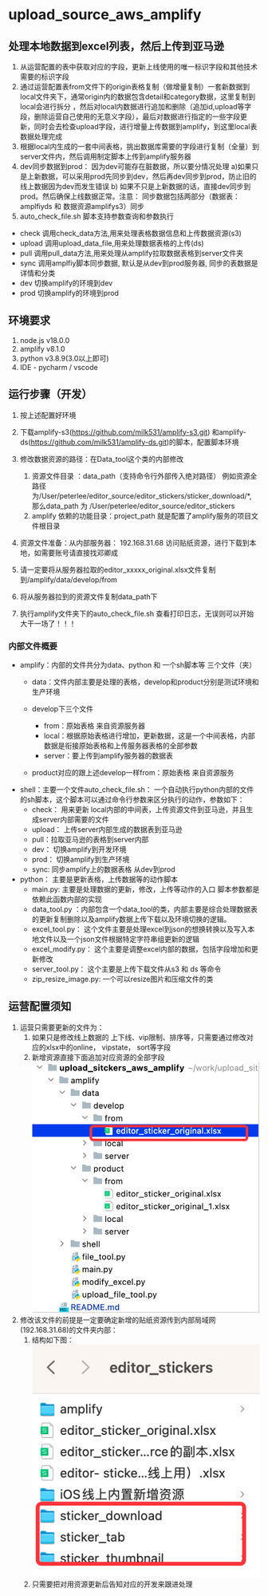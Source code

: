 # upload_source_aws_amplify

## 处理本地数据到excel列表，然后上传到亚马逊

1. 从运营配置的表中获取对应的字段，更新上线使用的唯一标识字段和其他技术需要的标识字段
2. 通过运营配置表from文件下的origin表格复制（做增量复制）一套新数据到local文件夹下，通常origin内的数据包含detail和category数据，这里复制到local会进行拆分 ，然后对local内数据进行追加和删除（追加id,upload等字段，删除运营自己使用的无意义字段），最后对数据进行指定的一些字段更新，同时会去检查upload字段，进行增量上传数据到amplify，到这里local表数据处理完成
3. 根据local内生成的一套中间表格，挑出数据库需要的字段进行复制（全量）到server文件内，然后调用制定脚本上传到amplify服务器
4. dev同步数据到prod： 因为dev可能存在脏数据，所以要分情况处理 a)如果只是上新数据，可以采用prod先同步到dev，然后再dev同步到prod，防止旧的线上数据因为dev而发生错误 b) 如果不只是上新数据的话，直接dev同步到prod。然后确保上线数据正常。注意： 同步数据包括两部分（数据表：amplfiyds 和 数据资源amplifys3）同步
5. auto_check_file.sh 脚本支持参数查询和参数执行

* check 调用check_data方法,用来处理表格数据信息和上传数据资源(s3)
* upload 调用upload_data_file,用来处理数据表格的上传(ds)
* pull 调用pull_data方法,用来处理从amplify拉取数据表格到server文件夹
* sync 调用amplfiy脚本同步数据, 默认是从dev到prod服务器, 同步的表数据是详情和分类
* dev 切换amplify的环境到dev
* prod 切换amplify的环境到prod

## 环境要求

1. node.js v18.0.0
2. amplify v8.1.0
3. python v3.8.9(3.0以上即可)
4. IDE - pycharm / vscode

## 运行步骤（开发）

1. 按上述配置好环境
2. 下载amplify-s3(https://github.com/milk531/amplify-s3.git) 和amplify-ds(https://github.com/milk531/amplify-ds.git)的脚本，配置脚本环境
3. 修改数据资源的路径：在Data_tool这个类的内部修改

   1. 资源文件目录 ：data_path（支持命令行外部传入绝对路径） 例如资源全路径为/User/peterlee/editor_source/editor_stickers/sticker_download/*, 那么data_path 为 /User/peterlee/editor_source/editor_stickers
   2. amplify 依赖的功能目录：project_path 就是配置了amplify服务的项目文件根目录
4. 资源文件准备：从内部服务器： 192.168.31.68 访问贴纸资源，进行下载到本地，如需要账号请直接找邓卿成
5. 请一定要将从服务器拉取的editor_xxxxx_original.xlsx文件复制到/amplify/data/develop/from
6. 将从服务器拉到的资源文件复制data_path下
7. 执行amplify文件夹下的auto_check_file.sh 查看打印日志，无误则可以开始大干一场了！！！

### 内部文件概要

* amplify：内部的文件共分为data、python 和 一个sh脚本等 三个文件（夹）
  * data：文件内部主要是处理的表格，develop和product分别是测试环境和生产环境
  * develop下三个文件

    * from：原始表格 来自资源服务器
    * local：根据原始表格进行增加，更新数据，这是一个中间表格，内部数据是衔接原始表格和上传服务器表格的全部参数
    * server：要上传到amplify服务器的数据表
  * product对应的跟上述develop一样from：原始表格 来自资源服务
* shell：主要一个文件auto_check_file.sh： 一个自动执行python内部的文件的sh脚本，这个脚本可以通过命令行参数来区分执行的动作，参数如下：
  * check： 用来更新 local内部的中间表，上传资源文件到亚马逊，并且生成server内部需要的文件
  * upload： 上传server内部生成的数据表到亚马逊
  * pull：拉取亚马逊的表格到server内部
  * dev： 切换amplify到开发环境
  * prod： 切换amplify到生产环境
  * sync: 同步amplify上的数据表格 从dev到prod
* python： 主要是更新表格，上传数据等的动作脚本
  * main.py:  主要是处理数据的更新，修改，上传等动作的入口 脚本参数都是依赖此函数内部的实现
  * data_tool.py ：内部包含一个data_tool的类，内部主要是综合处理数据表的更新复制删除以及amplify数据上传下载以及环境切换的逻辑。
  * excel_tool.py： 这个文件主要是处理excel到json的想换转换以及写入本地文件以及一个json文件根据特定字符串组更新的逻辑
  * excel_modify.py： 这个主要是调整excel内部的数据，包括字段增加和更新修改
  * server_tool.py： 这个主要是上传下载文件从s3 和 ds 等命令
  * zip_resize_image.py: 一个可以resize图片和压缩文件的类

## 运营配置须知

1. 运营只需要更新的文件为：
   1. 如果只是修改线上数据的 上下线、vip限制、排序等，只需要通过修改对应的xlsx中的online， vipstate， sort等字段
   2. 新增资源直接下面追加对应资源的全部字段
      ![img.png](img.png)
2. 修改该文件的前提是一定要确定新增的贴纸资源传到内部局域网 (192.168.31.68)的文件夹内部：
   1. 结构如下图：
      ![img_1.png](img_1.png)
   2. 只需要把对用资源更新后告知对应的开发来跟进处理
